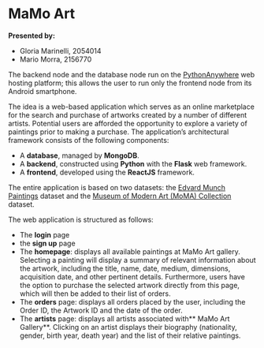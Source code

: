 # MaMo Art 

**Presented by:**

- Gloria Marinelli, 2054014
- Mario Morra, 2156770

The backend node and the database node run on the [PythonAnywhere](https://www.pythonanywhere.com/) web hosting platform; this allows the user to run only the frontend node from its Android smartphone.

The idea is a web-based application which serves as an online marketplace for the search and purchase of artworks created by a number of different artists. Potential users are afforded the opportunity to explore a variety of paintings prior to making a purchase. 
The application’s architectural framework consists of the following components:
- A **database**, managed by **MongoDB**.
- A **backend**, constructed using **Python** with the **Flask** web framework.
- A **frontend**, developed using the **ReactJS** framework.

The entire application is based on two datasets: the [Edvard Munch Paintings](https://www.kaggle.com/datasets/isaienkov/edvard-munch-paintings) dataset and the [Museum of Modern Art (MoMA) Collection](https://www.kaggle.com/datasets/momanyc/museum-collection?select=artworks.csv) dataset.

The web application is structured as follows:
- The **login** page
- the **sign up** page
- The **homepage**: displays all available paintings at MaMo Art gallery. Selecting a painting will display a summary of relevant information about the artwork, including the title, name, date, medium, dimensions, acquisition date, and other pertinent details. Furthermore, users have the option to purchase the selected artwork directly from this page, which will then be added to their list of orders.
- The **orders** page: displays all orders placed by the user, including the Order ID, the Artwork ID and the date of the order.
- The **artists** page: displays all artists associated with** MaMo Art Gallery**. Clicking on an artist displays their biography (nationality, gender, birth year, death year) and the list of their relative paintings.
